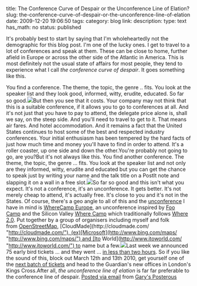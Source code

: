 title: The Conference Curve of Despair or the Unconference Line of Elation?
slug: the-conference-curve-of-despair-or-the-unconference-line-of-elation
date: 2009-12-20 19:06:50
tags: 
category: blog
link: 
description: 
type: text
has_math: no
status: published

It's probably best to start by saying that I'm wholeheartedly not the demographic for this blog post. I'm one of the lucky ones. I get to travel to a lot of conferences and speak at them. These can be close to home, further afield in Europe or across the other side of the Atlantic in America. This is most definitely not the usual state of affairs for most people, they tend to experience what I call *the conference curve of despair*. It goes something like this.

<!-- TEASER_END -->

You find a conference. The theme, the topic, the genre .. fits. You look at the speaker list and they look good, informed, witty, erudite, educated. So far so good.[![](http://farm3.static.flickr.com/2732/4197967790_b46382e717.jpg)](http://www.flickr.com/photos/vicchi/4197967790/ "http://www.flickr.com/photos/vicchi/4197967790/")But then you see that it costs. Your company may not think that this is a suitable conference, if it allows you to go to conferences at all. And it's not just that you have to pay to attend, the delegate price alone is, shall we say, on the steep side. And you'll need to travel to get to it. That means air fares. And hotel accommodation. And it remains a fact that the United States continues to host some of the best and respected industry conferences. Your initial enthusiasm has been tempered by the hard facts of just how much time and money you'll have to find in order to attend. It's a roller coaster, up one side and down the other.You're probably not going to go, are you?But it's not always like this. You find another conference. The theme, the topic, the genre ... fits. You look at the speaker list and not only are they informed, witty, erudite and educated but you can get the chance to speak just by writing your name and the talk title on a PostIt note and slapping it on a wall in a free slot.[![](http://farm4.static.flickr.com/3317/3555433958_8cdf804d8d.jpg)](http://www.flickr.com/photos/vicchi/3555433958/ "http://www.flickr.com/photos/vicchi/3555433958/")So far so good and this isn't what you expect. It's not a conference, it's an unconference. It gets better. It's not merely cheap to attend, it's actually free. It's close to you and it's not in the States. Of course, there's a geo angle to all of this and the [unconference](http://en.wikipedia.org/wiki/Unconference "http://en.wikipedia.org/wiki/Unconference") I have in mind is [WhereCamp Europe](http://wherecamp.eu/ "http://wherecamp.eu/"), an unconference inspired by [Foo Camp](http://en.wikipedia.org/wiki/Foo_Camp "http://en.wikipedia.org/wiki/Foo_Camp") and the Silicon Valley [Where Camp](http://wherecamp.pbworks.com/ "http://wherecamp.pbworks.com/") which traditionally follows [Where 2.0](http://en.oreilly.com/where2009/ "http://en.oreilly.com/where2009/"). Put together by a group of organisers including myself and folk from [OpenStreetMap](http://www.openstreetmap.org/ "http://www.openstreetmap.org/"), [CloudMade](http://cloudmade.com/ "http://cloudmade.com/"), (ex)[Microsoft](http://www.bing.com/maps/ "http://www.bing.com/maps/") and [Ito World](http://www.itoworld.com/ "http://www.itoworld.com/") to name but a few.[![](http://farm5.static.flickr.com/4039/4197215087_2497108b7a.jpg)](http://www.flickr.com/photos/vicchi/4197215087/ "http://www.flickr.com/photos/vicchi/4197215087/")Last week we announced 75 early bird tickets ... and they went ... [in less than two hours](http://wherecamp.eu/blog/2009/12/early-bird-ticket-sell-out-madness/ "http://wherecamp.eu/blog/2009/12/early-bird-ticket-sell-out-madness/"). So if you like the sound of this, block out March 12th and 13th 2010, get yourself one of the [next batch of tickets](http://wherecampeu.eventbrite.com/ "http://wherecampeu.eventbrite.com/") and head to the Guardian's new offices in London's Kings Cross.After all, *the unconference line of elation* is far far preferable to the conference line of despair.  [Posted via email](http://posterous.com "http://posterous.com") from [Gary's Posterous](http://vicchi.posterous.com/the-conference-curve-of-despair-or-the-unconf "http://vicchi.posterous.com/the-conference-curve-of-despair-or-the-unconf") 

 

